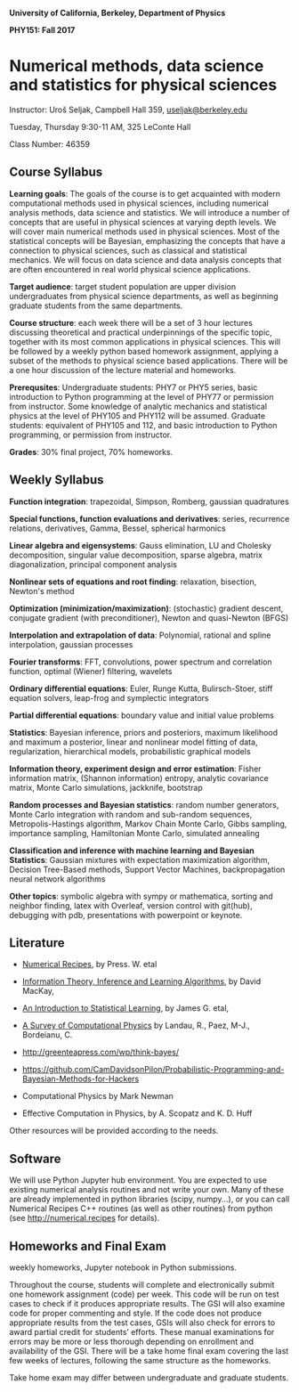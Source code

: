 **University of California, Berkeley, Department of Physics**

**PHY151: Fall 2017**

Numerical methods, data science and statistics for physical sciences
====================================================================

Instructor: Uro&#353; Seljak, Campbell Hall 359, useljak@berkeley.edu

Tuesday, Thursday 9:30-11 AM, 325 LeConte Hall

Class Number: 46359

Course Syllabus
---------------

**Learning goals**:
The goals of the course is to get acquainted with modern computational methods
used in physical sciences, including numerical analysis methods, data science and statistics. 
We will introduce a number of concepts that are useful in physical sciences at varying depth levels. We will cover main numerical methods used in physical sciences. Most of the statistical concepts will be Bayesian, 
emphasizing the concepts that have a connection to physical sciences, such as classical and statistical mechanics. We will focus on data science and data analysis concepts that are often encountered in real world physical science applications. 

**Target audience**:
target student population are upper division undergraduates from physical science departments, as well as beginning graduate students from the same departments.

**Course structure**:
each week there will be a set of 3 hour lectures discussing theoretical and practical underpinnings of the specific topic,
together with its most common applications in physical sciences. This will be followed by a weekly python based homework assignment,
applying a subset of the methods to physical science based applications. There will be a one hour discussion of the lecture material and homeworks.

**Prerequsites**:
Undergraduate students: PHY7 or PHY5 series, 
basic introduction to Python programming at the level of PHY77 or permission from instructor. 
Some knowledge of analytic mechanics and statistical physics at the level of PHY105 and PHY112 will be assumed. Graduate students: equivalent of PHY105 and 112, and basic introduction to Python programming, or permission from instructor. 

**Grades**: 30% final project, 70% homeworks.

Weekly Syllabus
---------------

**Function integration**: trapezoidal, Simpson, Romberg, gaussian quadratures

**Special functions, function evaluations and derivatives**: series, recurrence relations, derivatives, Gamma, Bessel, spherical harmonics

**Linear algebra and eigensystems**: Gauss elimination, LU and Cholesky decomposition, singular value decomposition, sparse algebra, matrix diagonalization, principal component analysis

**Nonlinear sets of equations and root finding**: relaxation, bisection, Newton's method

**Optimization (minimization/maximization)**: (stochastic) gradient descent, conjugate gradient (with 
preconditioner), Newton and quasi-Newton (BFGS)

**Interpolation and extrapolation of data**: Polynomial, rational and spline interpolation, gaussian processes

**Fourier transforms**: FFT, convolutions, power spectrum and correlation function, optimal (Wiener) filtering, wavelets

**Ordinary differential equations**: Euler, Runge Kutta, Bulirsch-Stoer, stiff equation solvers, leap-frog and symplectic integrators

**Partial differential equations**: boundary value and initial value problems

**Statistics**: Bayesian inference, priors and posteriors, maximum likelihood and maximum a posterior, linear and
nonlinear model fitting of data, regularization, hierarchical models, probabilistic graphical models

**Information theory, experiment design and error estimation**: Fisher information matrix, (Shannon information) entropy, 
analytic covariance matrix, Monte Carlo simulations, jackknife, bootstrap

**Random processes and Bayesian statistics**: random number generators, Monte Carlo integration with random and sub-random sequences,
Metropolis-Hastings algorithm, Markov Chain Monte Carlo, Gibbs sampling, importance sampling, Hamiltonian Monte Carlo, simulated annealing

**Classification and inference with machine learning and Bayesian Statistics**: Gaussian mixtures with expectation
maximization algorithm, Decision Tree-Based methods, Support Vector Machines, backpropagation neural network algorithms

**Other topics**: symbolic algebra with sympy or mathematica, sorting and neighbor finding, latex with Overleaf, version control with git(hub), debugging with pdb, presentations with powerpoint or keynote.

Literature
----------

- [Numerical Recipes](http://numerical.recipes), by Press. W. etal

- [Information Theory, Inference and Learning Algorithms](http://www.inference.phy.cam.ac.uk/mackay/itila/book.html), by David MacKay,

- [An Introduction to Statistical Learning](http://www-bcf.usc.edu/~gareth/ISL/ISLR%20Sixth%20Printing.pdf), by James G. etal, 

- [A Survey of Computational Physics](http://www.compadre.org/psrc/items/detail.cfm?ID=11578) by Landau, R., Paez, M-J., Bordeianu, C.

- <http://greenteapress.com/wp/think-bayes/>

- <https://github.com/CamDavidsonPilon/Probabilistic-Programming-and-Bayesian-Methods-for-Hackers>

- Computational Physics by Mark Newman

- Effective Computation in Physics, by A. Scopatz and K. D. Huff

[//]: # (THESE WERE COMMENTED OUT )

[//]: # (opinionated lectures in statistics by Press W., )

[//]: # (http://wpressutexas.net/coursewiki/index.php/OpinionatedLessons.org/ )

[//]: # (mathematicalmonk series of videos by Jeff Miller, https://www.youtube.com/user/mathematicalmonk/playlists?spfreload=10 )

[//]: # (Various other resources )

[//]: # (https://arxiv.org/pdf/1505.02965.pdf)

[//]: # (https://arxiv.org/abs/1701.02434)

Other resources will be provided according to the needs.

Software
--------

We will use Python Jupyter hub environment. You are expected to use existing numerical analysis routines and not write your own. Many of these are already
implemented in python libraries (scipy, numpy...), or you can call Numerical Recipes C++ routines (as well as other
routines) from python (see <http://numerical.recipes> for details). 

[//]: # (Routines that go with Landau's book are at)
[//]: # (http://www.science.oregonstate.edu/~landaur/Books/CPbook/Codes/PythonCodes/)

Homeworks and Final Exam
------------------------

weekly homeworks, Jupyter notebook in Python submissions.

Throughout the course, students will complete and electronically submit one homework assignment (code) per week.
This code will be run on test cases to check if it produces appropriate results.
The GSI will also examine code for proper commenting and style.
If the code does not produce appropriate results from the test cases, GSIs will also check for errors to award partial credit for students’ efforts.
These manual examinations for errors may be more or less thorough depending on enrollment and availability of the GSI.
There will be a take home final exam covering the last few weeks of lectures, following the same structure as the homeworks.

Take home exam may differ between undergraduate and graduate students.

